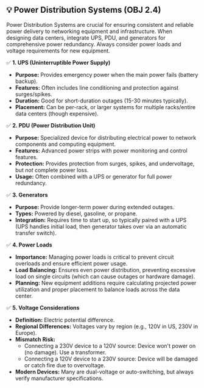 ## 💡 Power Distribution Systems (OBJ 2.4)

Power Distribution Systems are crucial for ensuring consistent and reliable power delivery to networking equipment and infrastructure. When designing data centers, integrate UPS, PDU, and generators for comprehensive power redundancy. Always consider power loads and voltage requirements for new equipment.

✅ **1. UPS (Uninterruptible Power Supply)**
- **Purpose:** Provides emergency power when the main power fails (battery backup).
- **Features:** Often includes line conditioning and protection against surges/spikes.
- **Duration:** Good for short-duration outages (15-30 minutes typically).
- **Placement:** Can be per-rack, or larger systems for multiple racks/entire data centers (though expensive).

✅ **2. PDU (Power Distribution Unit)**
- **Purpose:** Specialized device for distributing electrical power to network components and computing equipment.
- **Features:** Advanced power strips with power monitoring and control features.
- **Protection:** Provides protection from surges, spikes, and undervoltage, but *not* complete power loss.
- **Usage:** Often combined with a UPS or generator for full power redundancy.

✅ **3. Generators**
- **Purpose:** Provide longer-term power during extended outages.
- **Types:** Powered by diesel, gasoline, or propane.
- **Integration:** Requires time to start up, so typically paired with a UPS (UPS handles initial load, then generator takes over via an automatic transfer switch).

✅ **4. Power Loads**
- **Importance:** Managing power loads is critical to prevent circuit overloads and ensure efficient power usage.
- **Load Balancing:** Ensures even power distribution, preventing excessive load on single circuits (which can cause outages or hardware damage).
- **Planning:** New equipment additions require calculating projected power utilization and proper placement to balance loads across the data center.

✅ **5. Voltage Considerations**
- **Definition:** Electric potential difference.
- **Regional Differences:** Voltages vary by region (e.g., 120V in US, 230V in Europe).
- **Mismatch Risk:**
  - Connecting a 230V device to a 120V source: Device won't power on (no damage). Use a transformer.
  - Connecting a 120V device to a 230V source: Device will be damaged or catch fire due to overvoltage.
- **Modern Devices:** Many are dual-voltage or auto-switching, but always verify manufacturer specifications.
